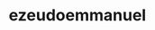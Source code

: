 # ezeudoemmanuel
<!DOCTYPE html>
<html lang="en">
<head>
    <meta charset="UTF-8">
    <meta name="viewport" content="width=device-width, initial-scale=1.0">
    <title>Your Name - Portfolio & Blog</title>
    <style>
        * {
            margin: 0;
            padding: 0;
            box-sizing: border-box;
        }

        body {
            font-family: 'Segoe UI', Tahoma, Geneva, Verdana, sans-serif;
            line-height: 1.6;
            color: #333;
            overflow-x: hidden;
        }

        /* Navigation */
        nav {
            position: fixed;
            top: 0;
            width: 100%;
            background: rgba(255, 255, 255, 0.95);
            backdrop-filter: blur(10px);
            z-index: 1000;
            padding: 1rem 0;
            box-shadow: 0 2px 20px rgba(0, 0, 0, 0.1);
        }

        .nav-container {
            max-width: 1200px;
            margin: 0 auto;
            display: flex;
            justify-content: space-between;
            align-items: center;
            padding: 0 2rem;
        }

        .logo {
            font-size: 1.5rem;
            font-weight: bold;
            color: #6366f1;
        }

        .nav-links {
            display: flex;
            list-style: none;
            gap: 2rem;
        }

        .nav-links a {
            text-decoration: none;
            color: #333;
            font-weight: 500;
            transition: color 0.3s ease;
        }

        .nav-links a:hover {
            color: #6366f1;
        }

        .mobile-menu {
            display: none;
            flex-direction: column;
            cursor: pointer;
        }

        .mobile-menu span {
            width: 25px;
            height: 3px;
            background: #333;
            margin: 3px 0;
            transition: 0.3s;
        }

        /* Hero Section */
        .hero {
            height: 100vh;
            background: linear-gradient(135deg, #667eea 0%, #764ba2 100%);
            display: flex;
            align-items: center;
            justify-content: center;
            text-align: center;
            color: white;
            position: relative;
            overflow: hidden;
        }

        .hero::before {
            content: '';
            position: absolute;
            width: 200%;
            height: 200%;
            background: url('data:image/svg+xml,<svg xmlns="http://www.w3.org/2000/svg" viewBox="0 0 100 100"><defs><pattern id="grain" width="100" height="100" patternUnits="userSpaceOnUse"><circle cx="50" cy="50" r="1" fill="white" opacity="0.1"/></pattern></defs><rect width="100" height="100" fill="url(%23grain)"/></svg>');
            animation: float 20s ease-in-out infinite;
        }

        @keyframes float {
            0%, 100% { transform: translateY(0px) rotate(0deg); }
            50% { transform: translateY(-20px) rotate(180deg); }
        }

        .hero-content {
            position: relative;
            z-index: 2;
        }

        .hero h1 {
            font-size: 3.5rem;
            margin-bottom: 1rem;
            animation: fadeInUp 1s ease;
        }

        .hero p {
            font-size: 1.2rem;
            margin-bottom: 2rem;
            animation: fadeInUp 1s ease 0.2s both;
        }

        .cta-button {
            background: white;
            color: #6366f1;
            padding: 1rem 2rem;
            border: none;
            border-radius: 50px;
            font-size: 1.1rem;
            font-weight: bold;
            cursor: pointer;
            transition: all 0.3s ease;
            animation: fadeInUp 1s ease 0.4s both;
            text-decoration: none;
            display: inline-block;
        }

        .cta-button:hover {
            transform: translateY(-3px);
            box-shadow: 0 10px 30px rgba(0, 0, 0, 0.2);
        }

        @keyframes fadeInUp {
            from {
                opacity: 0;
                transform: translateY(50px);
            }
            to {
                opacity: 1;
                transform: translateY(0);
            }
        }

        /* Sections */
        section {
            padding: 5rem 0;
        }

        .container {
            max-width: 1200px;
            margin: 0 auto;
            padding: 0 2rem;
        }

        .section-title {
            font-size: 2.5rem;
            text-align: center;
            margin-bottom: 3rem;
            color: #333;
        }

        /* About Section */
        .about {
            background: #f8f9fa;
        }

        .about-content {
            display: grid;
            grid-template-columns: 1fr 2fr;
            gap: 3rem;
            align-items: center;
        }

        .about-image {
            width: 300px;
            height: 300px;
            border-radius: 50%;
            background: linear-gradient(135deg, #667eea 0%, #764ba2 100%);
            display: flex;
            align-items: center;
            justify-content: center;
            font-size: 4rem;
            color: white;
            margin: 0 auto;
        }

        .about-text {
            font-size: 1.1rem;
            line-height: 1.8;
        }

        /* Skills Section */
        .skills-grid {
            display: grid;
            grid-template-columns: repeat(auto-fit, minmax(250px, 1fr));
            gap: 2rem;
            margin-top: 3rem;
        }

        .skill-card {
            background: white;
            padding: 2rem;
            border-radius: 15px;
            box-shadow: 0 5px 30px rgba(0, 0, 0, 0.1);
            text-align: center;
            transition: transform 0.3s ease;
        }

        .skill-card:hover {
            transform: translateY(-10px);
        }

        .skill-icon {
            font-size: 3rem;
            margin-bottom: 1rem;
        }

        /* Blog Section */
        .blog-grid {
            display: grid;
            grid-template-columns: repeat(auto-fit, minmax(300px, 1fr));
            gap: 2rem;
            margin-top: 3rem;
        }

        .blog-post {
            background: white;
            border-radius: 15px;
            overflow: hidden;
            box-shadow: 0 5px 30px rgba(0, 0, 0, 0.1);
            transition: transform 0.3s ease;
        }

        .blog-post:hover {
            transform: translateY(-5px);
        }

        .blog-image {
            height: 200px;
            background: linear-gradient(135deg, #667eea 0%, #764ba2 100%);
            display: flex;
            align-items: center;
            justify-content: center;
            color: white;
            font-size: 2rem;
        }

        .blog-content {
            padding: 1.5rem;
        }

        .blog-date {
            color: #666;
            font-size: 0.9rem;
            margin-bottom: 0.5rem;
        }

        .blog-title {
            font-size: 1.3rem;
            margin-bottom: 1rem;
            color: #333;
        }

        .blog-excerpt {
            color: #666;
            line-height: 1.6;
        }

        /* Contact Section */
        .contact {
            background: #f8f9fa;
        }

        .contact-content {
            display: grid;
            grid-template-columns: 1fr 1fr;
            gap: 3rem;
        }

        .contact-info h3 {
            margin-bottom: 1rem;
            color: #333;
        }

        .contact-info p {
            margin-bottom: 1rem;
            color: #666;
        }

        .contact-form {
            background: white;
            padding: 2rem;
            border-radius: 15px;
            box-shadow: 0 5px 30px rgba(0, 0, 0, 0.1);
        }

        .form-group {
            margin-bottom: 1.5rem;
        }

        .form-group label {
            display: block;
            margin-bottom: 0.5rem;
            color: #333;
            font-weight: 500;
        }

        .form-group input,
        .form-group textarea {
            width: 100%;
            padding: 1rem;
            border: 2px solid #e9ecef;
            border-radius: 10px;
            font-size: 1rem;
            transition: border-color 0.3s ease;
        }

        .form-group input:focus,
        .form-group textarea:focus {
            outline: none;
            border-color: #6366f1;
        }

        .submit-btn {
            background: #6366f1;
            color: white;
            padding: 1rem 2rem;
            border: none;
            border-radius: 10px;
            font-size: 1rem;
            cursor: pointer;
            transition: background 0.3s ease;
            width: 100%;
        }

        .submit-btn:hover {
            background: #4f46e5;
        }

        /* Footer */
        footer {
            background: #333;
            color: white;
            text-align: center;
            padding: 2rem 0;
        }

        .social-links {
            margin-bottom: 1rem;
        }

        .social-links a {
            color: white;
            font-size: 1.5rem;
            margin: 0 1rem;
            transition: color 0.3s ease;
        }

        .social-links a:hover {
            color: #6366f1;
        }

        /* Responsive Design */
        @media (max-width: 768px) {
            .nav-links {
                display: none;
            }

            .mobile-menu {
                display: flex;
            }

            .hero h1 {
                font-size: 2.5rem;
            }

            .about-content,
            .contact-content {
                grid-template-columns: 1fr;
            }

            .about-image {
                width: 200px;
                height: 200px;
                font-size: 3rem;
            }
        }
    </style>
</head>
<body>
    <!-- Navigation -->
    <nav>
        <div class="nav-container">
            <div class="logo">Your Name</div>
            <ul class="nav-links">
                <li><a href="#home">Home</a></li>
                <li><a href="#about">About</a></li>
                <li><a href="#skills">Skills</a></li>
                <li><a href="#blog">Blog</a></li>
                <li><a href="#contact">Contact</a></li>
            </ul>
            <div class="mobile-menu">
                <span></span>
                <span></span>
                <span></span>
            </div>
        </div>
    </nav>

    <!-- Hero Section -->
    <section id="home" class="hero">
        <div class="hero-content">
            <h1>Hello, I'm [Your Name]</h1>
            <p>Welcome to my digital space where I share my journey, thoughts, and expertise</p>
            <a href="#about" class="cta-button">Learn More About Me</a>
        </div>
    </section>

    <!-- About Section -->
    <section id="about" class="about">
        <div class="container">
            <h2 class="section-title">About Me</h2>
            <div class="about-content">
                <div class="about-image">👤</div>
                <div class="about-text">
                    <p>Hi! I'm a passionate individual who loves learning, creating, and sharing knowledge. This website is my personal space where I document my journey, share insights, and connect with like-minded people.</p>
                    
                    <p>I believe in continuous growth and the power of community. Whether you're here to learn something new, get inspired, or just curious about my work, I'm glad you stopped by!</p>
                    
                    <p>When I'm not working on exciting projects, you'll find me exploring new ideas, reading, or planning my next adventure. Feel free to reach out if you'd like to connect or collaborate!</p>
                </div>
            </div>
        </div>
    </section>

    <!-- Skills Section -->
    <section id="skills">
        <div class="container">
            <h2 class="section-title">What I Do</h2>
            <div class="skills-grid">
                <div class="skill-card">
                    <div class="skill-icon">💡</div>
                    <h3>Creative Thinking</h3>
                    <p>I love coming up with innovative solutions and thinking outside the box to solve complex problems.</p>
                </div>
                <div class="skill-card">
                    <div class="skill-icon">📝</div>
                    <h3>Writing & Content</h3>
                    <p>Crafting compelling stories and content that resonates with audiences and delivers value.</p>
                </div>
                <div class="skill-card">
                    <div class="skill-icon">🎯</div>
                    <h3>Strategy & Planning</h3>
                    <p>Developing strategic approaches and actionable plans to achieve goals efficiently.</p>
                </div>
                <div class="skill-card">
                    <div class="skill-icon">🤝</div>
                    <h3>Collaboration</h3>
                    <p>Working effectively with teams and building meaningful professional relationships.</p>
                </div>
            </div>
        </div>
    </section>

    <!-- Blog Section -->
    <section id="blog" class="blog">
        <div class="container">
            <h2 class="section-title">Latest Blog Posts</h2>
            <div class="blog-grid">
                <article class="blog-post">
                    <div class="blog-image">📚</div>
                    <div class="blog-content">
                        <div class="blog-date">March 15, 2024</div>
                        <h3 class="blog-title">My Journey Into Learning</h3>
                        <p class="blog-excerpt">Reflecting on the importance of continuous learning and how it has shaped my personal and professional growth...</p>
                    </div>
                </article>
                <article class="blog-post">
                    <div class="blog-image">🚀</div>
                    <div class="blog-content">
                        <div class="blog-date">March 10, 2024</div>
                        <h3 class="blog-title">Building Something New</h3>
                        <p class="blog-excerpt">Every great project starts with a single step. Here's how I approach new challenges and turn ideas into reality...</p>
                    </div>
                </article>
                <article class="blog-post">
                    <div class="blog-image">🌟</div>
                    <div class="blog-content">
                        <div class="blog-date">March 5, 2024</div>
                        <h3 class="blog-title">Inspiration & Motivation</h3>
                        <p class="blog-excerpt">Finding inspiration in everyday moments and maintaining motivation through life's ups and downs...</p>
                    </div>
                </article>
            </div>
        </div>
    </section>

    <!-- Contact Section -->
    <section id="contact" class="contact">
        <div class="container">
            <h2 class="section-title">Let's Connect</h2>
            <div class="contact-content">
                <div class="contact-info">
                    <h3>Get in Touch</h3>
                    <p>I'd love to hear from you! Whether you have a question, want to collaborate, or just want to say hello, feel free to reach out.</p>
                    
                    <p><strong>Email:</strong> your.email@example.com</p>
                    <p><strong>Location:</strong> Your City, Your Country</p>
                    
                    <p>I typically respond within 24-48 hours. Looking forward to connecting with you!</p>
                </div>
                <form class="contact-form" onsubmit="handleSubmit(event)">
                    <div class="form-group">
                        <label for="name">Your Name</label>
                        <input type="text" id="name" name="name" required>
                    </div>
                    <div class="form-group">
                        <label for="email">Your Email</label>
                        <input type="email" id="email" name="email" required>
                    </div>
                    <div class="form-group">
                        <label for="message">Your Message</label>
                        <textarea id="message" name="message" rows="5" required></textarea>
                    </div>
                    <button type="submit" class="submit-btn">Send Message</button>
                </form>
            </div>
        </div>
    </section>

    <!-- Footer -->
    <footer>
        <div class="container">
            <div class="social-links">
                <a href="#" title="LinkedIn">💼</a>
                <a href="#" title="Twitter">🐦</a>
                <a href="#" title="Instagram">📷</a>
                <a href="#" title="Email">📧</a>
            </div>
            <p>&copy; 2024 Your Name. Made with ❤️ and lots of coffee.</p>
        </div>
    </footer>

    <script>
        // Smooth scrolling for navigation links
        document.querySelectorAll('a[href^="#"]').forEach(anchor => {
            anchor.addEventListener('click', function (e) {
                e.preventDefault();
                const target = document.querySelector(this.getAttribute('href'));
                if (target) {
                    target.scrollIntoView({
                        behavior: 'smooth',
                        block: 'start'
                    });
                }
            });
        });

        // Mobile menu toggle
        const mobileMenu = document.querySelector('.mobile-menu');
        const navLinks = document.querySelector('.nav-links');

        mobileMenu.addEventListener('click', () => {
            navLinks.style.display = navLinks.style.display === 'flex' ? 'none' : 'flex';
        });

        // Form submission handler
        function handleSubmit(event) {
            event.preventDefault();
            const formData = new FormData(event.target);
            const name = formData.get('name');
            const email = formData.get('email');
            const message = formData.get('message');
            
            // Simple validation and feedback
            if (name && email && message) {
                alert(`Thank you, ${name}! Your message has been received. I'll get back to you at ${email} soon!`);
                event.target.reset();
            } else {
                alert('Please fill in all fields before submitting.');
            }
        }

        // Add scroll effect to navigation
        window.addEventListener('scroll', () => {
            const nav = document.querySelector('nav');
            if (window.scrollY > 100) {
                nav.style.background = 'rgba(255, 255, 255, 0.98)';
            } else {
                nav.style.background = 'rgba(255, 255, 255, 0.95)';
            }
        });

        // Animate elements on scroll
        const observerOptions = {
            threshold: 0.1,
            rootMargin: '0px 0px -50px 0px'
        };

        const observer = new IntersectionObserver((entries) => {
            entries.forEach(entry => {
                if (entry.isIntersecting) {
                    entry.target.style.opacity = '1';
                    entry.target.style.transform = 'translateY(0)';
                }
            });
        }, observerOptions);

        // Observe all sections for animation
        document.querySelectorAll('section').forEach(section => {
            section.style.opacity = '0';
            section.style.transform = 'translateY(20px)';
            section.style.transition = 'opacity 0.6s ease, transform 0.6s ease';
            observer.observe(section);
        });
    </script>
</body>
</html>
